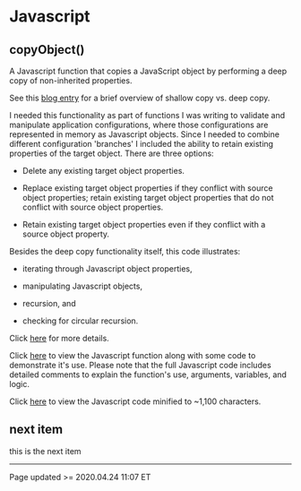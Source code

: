 # Javascript

## copyObject()

A Javascript function that copies a JavaScript object by performing a deep copy of non-inherited properties.

See this [blog entry](/pages/blog.md#04/24_-_Shallow_Copy_vs._Deep_Copy,_and_copyObject) for a brief overview of shallow copy vs. deep copy.

I needed this functionality as part of functions I was writing to validate and manipulate application configurations, where those configurations are represented in memory as Javascript objects. Since I needed to combine different configuration 'branches' I included the ability to retain existing properties of the target object. There are three options:

 - Delete any existing target object properties.

 - Replace existing target object properties if they conflict with source object properties; retain existing target object properties that do not conflict with source object properties.

 - Retain existing target object properties even if they conflict with a source object property.

Besides the deep copy functionality itself, this code illustrates:

 - iterating through Javascript object properties,

 - manipulating Javascript objects,

 - recursion, and

 - checking for circular recursion.

Click [here](copyObject.md) for more details.

Click [here](https://www.scheidel.net/library/copyObject.js) to view the Javascript function along with some code to demonstrate it's use. Please note that the full Javascript code includes detailed comments to explain the function's use, arguments, variables, and logic.

Click [here](https://www.scheidel.net/library/copyObject-mini.js) to view the Javascript code minified to ~1,100 characters.

## next item

this is the next item

<hr class="tight"><p class="timestamp">Page updated >= 2020.04.24 11:07 ET</p>
